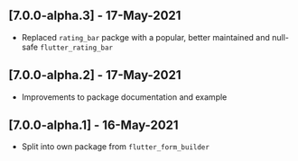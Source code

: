 ## [7.0.0-alpha.3] - 17-May-2021
* Replaced `rating_bar` packge with a popular, better maintained and null-safe `flutter_rating_bar`

## [7.0.0-alpha.2] - 17-May-2021
* Improvements to package documentation and example

## [7.0.0-alpha.1] - 16-May-2021
* Split into own package from `flutter_form_builder`
